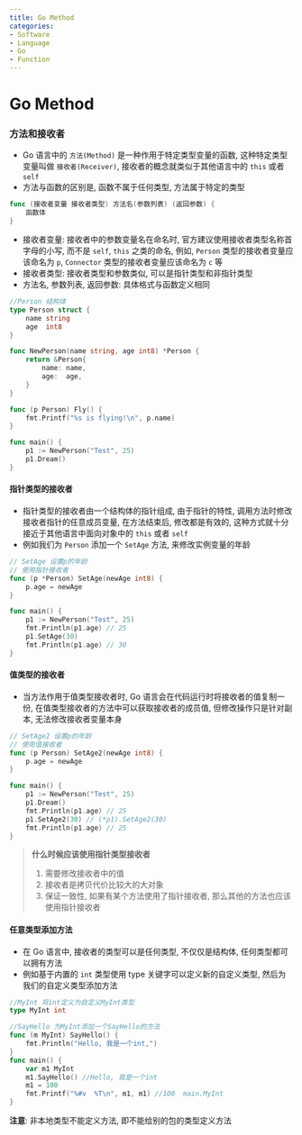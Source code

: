 ```yaml
---
title: Go Method
categories:
- Software
- Language
- Go
- Function
---
```

# Go Method

### 方法和接收者

- Go 语言中的 `方法(Method)` 是一种作用于特定类型变量的函数, 这种特定类型变量叫做 `接收者(Receiver)`, 接收者的概念就类似于其他语言中的 `this` 或者 `self`
- 方法与函数的区别是, 函数不属于任何类型, 方法属于特定的类型

```go
func (接收者变量 接收者类型) 方法名(参数列表) (返回参数) {
    函数体
}
```

- 接收者变量: 接收者中的参数变量名在命名时, 官方建议使用接收者类型名称首字母的小写, 而不是 `self`, `this` 之类的命名, 例如, `Person` 类型的接收者变量应该命名为 `p`, `Connector` 类型的接收者变量应该命名为 `c` 等
- 接收者类型: 接收者类型和参数类似, 可以是指针类型和非指针类型
- 方法名, 参数列表, 返回参数: 具体格式与函数定义相同

```go
//Person 结构体
type Person struct {
	name string
	age  int8
}

func NewPerson(name string, age int8) *Person {
	return &Person{
		name: name,
		age:  age,
	}
}

func (p Person) Fly() {
	fmt.Printf("%s is flying!\n", p.name)
}

func main() {
	p1 := NewPerson("Test", 25)
	p1.Dream()
}
```

#### 指针类型的接收者

- 指针类型的接收者由一个结构体的指针组成, 由于指针的特性, 调用方法时修改接收者指针的任意成员变量, 在方法结束后, 修改都是有效的, 这种方式就十分接近于其他语言中面向对象中的 `this` 或者 `self`
- 例如我们为 `Person` 添加一个 `SetAge` 方法, 来修改实例变量的年龄

```go
// SetAge 设置p的年龄
// 使用指针接收者
func (p *Person) SetAge(newAge int8) {
	p.age = newAge
}
```

```go
func main() {
	p1 := NewPerson("Test", 25)
	fmt.Println(p1.age) // 25
	p1.SetAge(30)
	fmt.Println(p1.age) // 30
}
```

#### 值类型的接收者

- 当方法作用于值类型接收者时, Go 语言会在代码运行时将接收者的值复制一份, 在值类型接收者的方法中可以获取接收者的成员值, 但修改操作只是针对副本, 无法修改接收者变量本身

```go
// SetAge2 设置p的年龄
// 使用值接收者
func (p Person) SetAge2(newAge int8) {
	p.age = newAge
}

func main() {
	p1 := NewPerson("Test", 25)
	p1.Dream()
	fmt.Println(p1.age) // 25
	p1.SetAge2(30) // (*p1).SetAge2(30)
	fmt.Println(p1.age) // 25
}
```

>**什么时候应该使用指针类型接收者**
>
>1. 需要修改接收者中的值
>2. 接收者是拷贝代价比较大的大对象
>3. 保证一致性, 如果有某个方法使用了指针接收者, 那么其他的方法也应该使用指针接收者

#### 任意类型添加方法

- 在 Go 语言中, 接收者的类型可以是任何类型, 不仅仅是结构体, 任何类型都可以拥有方法
- 例如基于内置的 `int` 类型使用 type 关键字可以定义新的自定义类型, 然后为我们的自定义类型添加方法

```go
//MyInt 将int定义为自定义MyInt类型
type MyInt int

//SayHello 为MyInt添加一个SayHello的方法
func (m MyInt) SayHello() {
	fmt.Println("Hello, 我是一个int,")
}
func main() {
	var m1 MyInt
	m1.SayHello() //Hello, 我是一个int
	m1 = 100
	fmt.Printf("%#v  %T\n", m1, m1) //100  main.MyInt
}
```

**注意**: 非本地类型不能定义方法, 即不能给别的包的类型定义方法